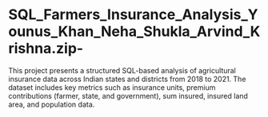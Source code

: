 # SQL_Farmers_Insurance_Analysis_Younus_Khan_Neha_Shukla_Arvind_Krishna.zip-
This project presents a structured SQL-based analysis of agricultural insurance data across Indian states and districts from 2018 to 2021. The dataset includes key metrics such as insurance units, premium contributions (farmer, state, and government), sum insured, insured land area, and population data.
